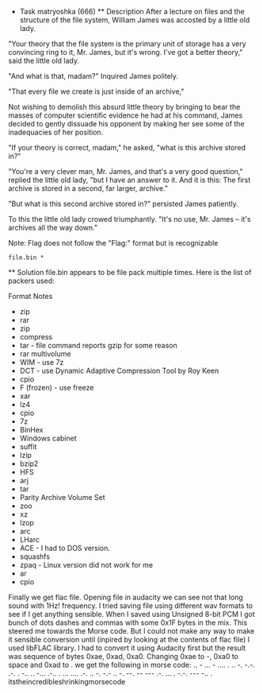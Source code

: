 * Task matryoshka (666)
** Description
After a lecture on files and the structure of the file system, William James was accosted by a little old lady.

"Your theory that the file system is the primary unit of storage has a very convincing ring to it, Mr. James, but it's wrong. I've got a better theory," said the little old lady.

"And what is that, madam?" Inquired James politely.

"That every file we create is just inside of an archive,"

Not wishing to demolish this absurd little theory by bringing to bear the masses of computer scientific evidence he had at his command, James decided to gently dissuade his opponent by making her see some of the inadequacies of her position.

"If your theory is correct, madam," he asked, "what is this archive stored in?"

"You're a very clever man, Mr. James, and that's a very good question," replied the little old lady, "but I have an answer to it. And it is this: The first archive is stored in a second, far larger, archive."

"But what is this second archive stored in?" persisted James patiently.

To this the little old lady crowed triumphantly. "It's no use, Mr. James – it's archives all the way down."

Note: Flag does not follow the "Flag:" format but is recognizable

    file.bin *

** Solution
file.bin appears to be file pack multiple times. Here is the list of packers used:

Format         Notes
 - zip
 - rar
 - zip
 - compress
 - tar         - file command reports gzip for some reason
 - rar multivolume
 - WIM         - use 7z
 - DCT         - use Dynamic Adaptive Compression Tool by Roy Keen
 - cpio
 - F (frozen)  - use freeze
 - xar
 - lz4
 - cpio
 - 7z
 - BinHex
 - Windows cabinet
 - suffit
 - lzip
 - bzip2
 - HFS 
 - arj
 - tar
 - Parity Archive Volume Set
 - zoo
 - xz
 - lzop
 - arc
 - LHarc
 - ACE        - I had to DOS version.
 - squashfs
 - zpaq       - Linux version did not work for me 
 - ar
 - cpio

Finally we get flac file. Opening file in audacity we can see not that long
sound with 1Hz! frequency.
I tried saving file using different wav formats to see if I get anything
sensible. When I saved using Unsigned 8-bit PCM I got bunch of dots dashes and
commas with some 0x1F bytes in the mix. This steered me towards the Morse code.
But I could not make any way to make it sensible conversion until (inpired by
looking at the contents of flac file) I used libFLAC library. I had to convert it
using Audacity first but the result was sequence of bytes 0xae, 0xad, 0xa0.
Changing 0xae to -, 0xa0 to space and  0xad to . we get the following in morse
code:
.. - ... - .... . .. -. -.-. .-. . -.. .. -... .-.. . ... .... .-. .. -. -.- .. -. --. -- --- .-. ... . -.-. --- -.. .
itstheincredibleshrinkingmorsecode
